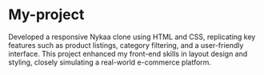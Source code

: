 # My-project
Developed a responsive Nykaa clone using HTML and CSS, replicating key features such as product listings, category filtering, and a user-friendly interface. This project enhanced my front-end skills in layout design and styling, closely simulating a real-world e-commerce platform.
